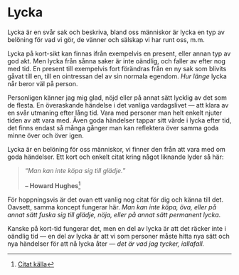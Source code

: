# Lycka

Lycka är en svår sak och beskriva, bland oss människor är lycka en typ av belöning för vad vi gör, de vänner och sälskap vi har runt oss, m.m.

Lycka på kort-sikt kan finnas ifrån exempelvis en present, eller annan typ av god akt.  Men lycka från sånna saker är inte oändlig, och faller av efter nog med tid. En present till exempelvis fort förändras från en ny sak som blivits gåvat till en, till en ointressan del av sin normala egendom. _Hur länge_ lycka når beror väl på person.

Personligen känner jag mig glad, nöjd eller på annat sätt lycklig av det som de flesta. En överaskande händelse i det vanliga vardagslivet — att klara av en svår utmaning efter lång tid. Vara med personer man helt enkelt njuter tiden av att vara med. Även goda händelser tappar sitt värde i lycka efter tid, det finns endast så många gånger man kan reflektera över samma goda minne över och över igen.

Lycka är en belöning för oss människor, vi finner den från att vara med om goda händelser. Ett kort och enkelt citat kring något liknande lyder så här:

> &OpenCurlyDoubleQuote;_Man kan inte köpa sig till glädje._&CloseCurlyDoubleQuote;
>
> **– Howard Hughes**[^1]

För hoppningsvis är det ovan ett vanlig nog citat för dig och känna till det. Oavsett, samma koncept fungerar här. _Man kan inte köpa, öva, eller på annat sätt fuska sig till glädje, nöja, eller på annat sätt permanent lycka_.

Kanske på kort-tid fungerar det, men en del av lycka är att det räcker inte i oändlig tid — en del av lycka är att vi som personer måste hitta nya sätt och nya händelser för att nå lycka åter — _det är vad jag tycker, iallafall._

[^1]: [Citat källa](https://www.socratic-method.com/quote-meanings-interpretations/howard-hughes-money-cant-buy-happiness)

